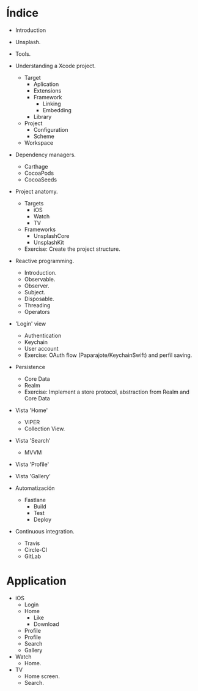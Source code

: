 # Índice
- Introduction
- Unsplash.
- Tools.
- Understanding a Xcode project.
  - Target
    - Aplication
    - Extensions
    - Framework
      - Linking
      - Embedding
    - Library
  - Project
    - Configuration
    - Scheme
  - Workspace
- Dependency managers.
  - Carthage
  - CocoaPods
  - CocoaSeeds
- Project anatomy.
  - Targets
    - iOS
    - Watch
    - TV
  - Frameworks
    - UnsplashCore
    - UnsplashKit
  - Exercise: Create the project structure.
- Reactive programming.
  - Introduction.
  - Observable.
  - Observer.
  - Subject.
  - Disposable.
  - Threading
  - Operators
- 'Login' view
  - Authentication
  - Keychain
  - User account
  - Exercise: OAuth flow (Paparajote/KeychainSwift) and perfil saving.
- Persistence
  - Core Data
  - Realm
  - Exercise: Implement a store protocol, abstraction from Realm and Core Data
- Vista 'Home'
  - VIPER
  - Collection View.

- Vista 'Search'
  - MVVM

- Vista 'Profile'

- Vista 'Gallery'

- Automatización
  - Fastlane
    - Build
    - Test
    - Deploy
- Continuous integration.
  - Travis
  - Circle-CI
  - GitLab


# Application
- iOS
  - Login
  - Home
    - Like
    - Download
  - Profile
  - Profile
  - Search
  - Gallery
- Watch
  - Home.
- TV
  - Home screen. 
  - Search.